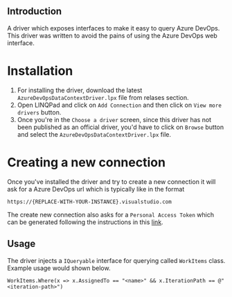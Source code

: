 ## Introduction
A driver which exposes interfaces to make it easy to query Azure DevOps. This driver was written to avoid the pains of using the Azure DevOps web interface.


# Installation

1. For installing the driver, download the latest `AzureDevOpsDataContextDriver.lpx` file from relases section.
2. Open LINQPad and click on `Add Connection` and then click on `View more drivers` button.
3. Once you're in the `Choose a driver` screen, since this driver has not been published as an official driver, you'd have to click on `Browse` button and select the `AzureDevOpsDataContextDriver.lpx` file.

# Creating a new connection

Once you've installed the driver and try to create a new connection it will ask for a Azure DevOps url which is typically like in the format

    https://{REPLACE-WITH-YOUR-INSTANCE}.visualstudio.com
    
The create new connection also asks for a `Personal Access Token` which can be generated following the instructions in this [link](https://docs.microsoft.com/en-us/azure/devops/organizations/accounts/use-personal-access-tokens-to-authenticate?view=vsts).

## Usage

The driver injects a `IQueryable` interface for querying called `WorkItems` class. Example usage would shown below.

    WorkItems.Where(x => x.AssignedTo == "<name>" && x.IterationPath == @"<iteration-path>")
